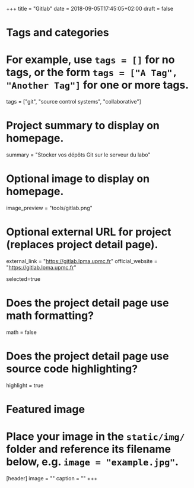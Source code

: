 +++
title = "Gitlab"
date = 2018-09-05T17:45:05+02:00
draft = false

# Tags and categories
# For example, use `tags = []` for no tags, or the form `tags = ["A Tag", "Another Tag"]` for one or more tags.
tags = ["git", "source control systems", "collaborative"]

# Project summary to display on homepage.
summary = "Stocker vos dépôts Git sur le serveur du labo"

# Optional image to display on homepage.
image_preview = "tools/gitlab.png"

# Optional external URL for project (replaces project detail page).
external_link = "https://gitlab.lpma.upmc.fr"
official_website = "https://gitlab.lpma.upmc.fr"

selected=true

# Does the project detail page use math formatting?
math = false

# Does the project detail page use source code highlighting?
highlight = true


# Featured image
# Place your image in the `static/img/` folder and reference its filename below, e.g. `image = "example.jpg"`.
[header]
image = ""
caption = ""
+++
